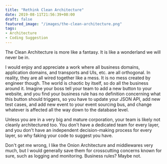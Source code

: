 ```yaml
---
title: "Rethink Clean Architecture"
date: 2019-08-11T21:56:39+08:00
draft: false
featured_image: "/images/the-clean-architecture.png"
tags:
- Architecture
- Coding Suggestion
---
```


The Clean Architecture is more like a fantasy. It is like a wonderland we will never be in. 

I would enjoy and appreciate a work where all business domains, application domains, and transports and UIs, etc. are all orthogonal. In reality, they are all wired together like a mess. It is no mess created by engineer though. The world is chaotic by itself, so do all the business around it. Imagine your boss tell your team to add a new button to your website, and you find your business rule has no definition concerning what this button should triggers, so you have to update your JSON API, add new test cases, and add new event to your event sourcing bus,  and change whatever is affected all the way down to the database level.

Unless you are in a very big and mature corporation, your team is likely not cleanly architectured too. You don't have a dedicated team for every layer, and you don't have an independent decision-making process for every layer, so why faking your code to suggest you have. 

Don't get me wrong, I like the Onion Architecture and middlewares very much, but I would generally save them for crosscutting concerns known for sure, such as logging and monitoring. Business rules? Maybe not. 